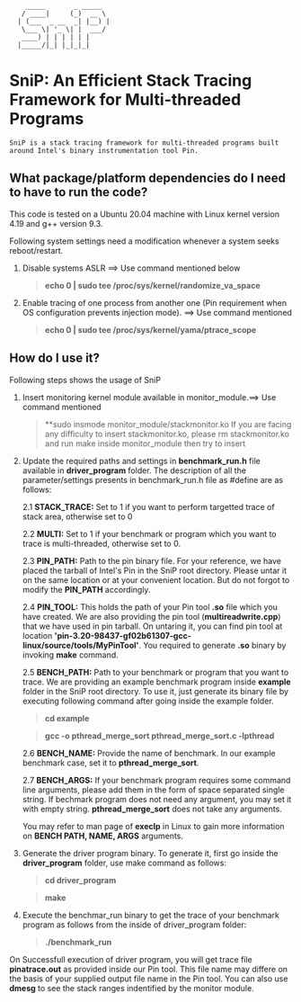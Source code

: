         _____       _ _____  
       / ____|     (_)  __ \
      | (___  _ __  _| |__) |
       \___ \| '_ \| |  ___/
       ____) | | | | | |     
      |_____/|_| |_|_|_|     
SniP: An Efficient Stack Tracing Framework for Multi-threaded Programs
=======================================================================
    SniP is a stack tracing framework for multi-threaded programs built around Intel's binary instrumentation tool Pin.

## What package/platform dependencies do I need to have to run the code?

  This code is tested on a Ubuntu 20.04 machine with Linux kernel version 4.19 and g++ version 9.3.

  Following system settings need a modification whenever a system seeks reboot/restart.

  1. Disable systems ASLR ==> Use command mentioned below
      > **echo 0 | sudo tee /proc/sys/kernel/randomize_va_space**

  2. Enable tracing of one process from another one (Pin requirement when OS configuration prevents injection mode). ==> Use command mentioned
      > **echo 0 | sudo tee /proc/sys/kernel/yama/ptrace_scope**

## How do I use it?

  Following steps shows the usage of SniP

  1. Insert monitoring kernel module available in monitor_module.==> Use command mentioned
      > **sudo insmode monitor_module/stackmonitor.ko
      If you are facing any difficulty to insert stackmonitor.ko, please rm stackmonitor.ko and run make inside monitor_module then try to insert

  2. Update the required paths and settings in **benchmark_run.h** file available in **driver_program** folder. The description of all the parameter/settings presents in benchmark_run.h file as #define are as follows:

      2.1 **STACK_TRACE:** Set to 1 if you want to perform targetted trace of stack area, otherwise set to 0

      2.2 **MULTI:** Set to 1 if your benchmark or program which you want to trace is multi-threaded, otherwise set to 0.

      2.3 **PIN_PATH:** Path to the pin binary file. For your reference, we have placed the tarball of Intel's Pin in the SniP root directory. Please untar it on the same location or at your convenient location. But do not forgot to modify the **PIN_PATH** accordingly.

      2.4 **PIN_TOOL:** This holds the path of your Pin tool **.so** file which you have created. We are also providing the pin tool (**multireadwrite.cpp**) that we have used in pin tarball. On untaring it, you can find pin tool at location **'pin-3.20-98437-gf02b61307-gcc-linux/source/tools/MyPinTool'**. You required to generate **.so** binary by invoking **make** command.

      2.5 **BENCH_PATH:** Path to your benchmark or program that you want to trace. We are providing an example benchmark program inside **example** folder in the SniP root directory. To use it, just generate its binary file by executing following command after going inside the example folder.
      > **cd example**

      > **gcc -o pthread_merge_sort pthread_merge_sort.c -lpthread**

      2.6 **BENCH_NAME:** Provide the name of benchmark. In our example benchmark case, set it to **pthread_merge_sort**.

      2.7 **BENCH_ARGS:** If your benchmark program requires some command line arguments, please add them in the form of space separated single string. If bechmark program does not need any argument, you may set it with empty string. **pthread_merge_sort** does not take any arguments.
      
      You may refer to man page of **execlp** in Linux to gain more information on **BENCH PATH, NAME, ARGS** arguments.

  3. Generate the driver program binary. To generate it, first go inside the **driver_program** folder, use make command as follows:
      > **cd driver_program**

      > **make**

  4. Execute the benchmar_run binary to get the trace of your benchmark program as follows from the inside of driver_program folder:
      > **./benchmark_run**

  On Successfull execution of driver program, you will get trace file **pinatrace.out** as provided inside our Pin tool. This file name may differe on the basis of your supplied output file name in the Pin tool. You can also use **dmesg** to see the stack ranges indentified by the monitor module.
